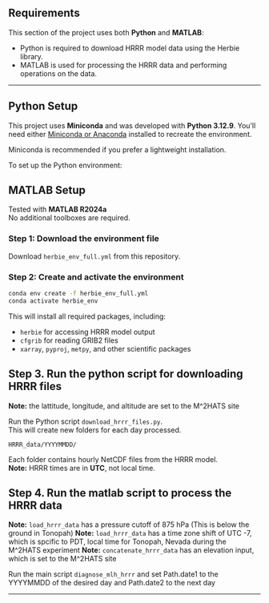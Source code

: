 ## Requirements

This section of the project uses both **Python** and **MATLAB**:

- Python is required to download HRRR model data using the Herbie library.
- MATLAB is used for processing the HRRR data and performing operations on the data.
---

## Python Setup

This project uses **Miniconda** and was developed with **Python 3.12.9**. You’ll need either [Miniconda or Anaconda](https://docs.conda.io/en/latest/miniconda.html#latest-miniconda-installer-links) installed to recreate the environment.

Miniconda is recommended if you prefer a lightweight installation.

To set up the Python environment:

## MATLAB Setup

Tested with **MATLAB R2024a**  
No additional toolboxes are required.

### Step 1: Download the environment file

Download `herbie_env_full.yml` from this repository.

### Step 2: Create and activate the environment

```bash
conda env create -f herbie_env_full.yml
conda activate herbie_env
```

This will install all required packages, including:
- `herbie` for accessing HRRR model output
- `cfgrib` for reading GRIB2 files
- `xarray`, `pyproj`, `metpy`, and other scientific packages

## Step 3. Run the python script for downloading HRRR files

**Note:** the lattitude, longitude, and altitude are set to the M^2HATS site

Run the Python script `download_hrrr_files.py`.  
This will create new folders for each day processed.

```
HRRR_data/YYYYMMDD/
```

Each folder contains hourly NetCDF files from the HRRR model.  
**Note:** HRRR times are in **UTC**, not local time.

## Step 4. Run the matlab script to process the HRRR data

**Note:** `load_hrrr_data` has a pressure cutoff of 875 hPa (This is below the ground in Tonopah)
**Note:** `load_hrrr_data` has a time zone shift of UTC -7, which is spcific to PDT, local time for Tonopah, Nevada during the M^2HATS experiment
**Note:** `concatenate_hrrr_data` has an elevation input, which is set to the M^2HATS site

Run the main script `diagnose_mlh_hrrr` and set Path.date1 to the YYYYMMDD of the desired day and Path.date2 to the next day 

---
